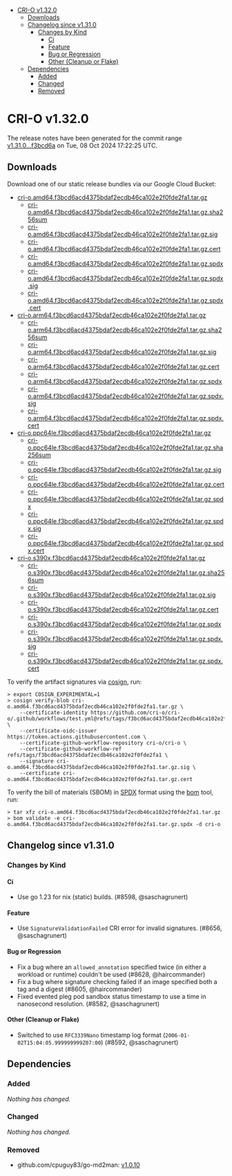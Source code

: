- [CRI-O v1.32.0](#cri-o-v1320)
  - [Downloads](#downloads)
  - [Changelog since v1.31.0](#changelog-since-v1310)
    - [Changes by Kind](#changes-by-kind)
      - [Ci](#ci)
      - [Feature](#feature)
      - [Bug or Regression](#bug-or-regression)
      - [Other (Cleanup or Flake)](#other-cleanup-or-flake)
  - [Dependencies](#dependencies)
    - [Added](#added)
    - [Changed](#changed)
    - [Removed](#removed)

# CRI-O v1.32.0

The release notes have been generated for the commit range
[v1.31.0...f3bcd6a](https://github.com/cri-o/cri-o/compare/v1.31.0...v1.32.0) on Tue, 08 Oct 2024 17:22:25 UTC.

## Downloads

Download one of our static release bundles via our Google Cloud Bucket:

- [cri-o.amd64.f3bcd6acd4375bdaf2ecdb46ca102e2f0fde2fa1.tar.gz](https://storage.googleapis.com/cri-o/artifacts/cri-o.amd64.f3bcd6acd4375bdaf2ecdb46ca102e2f0fde2fa1.tar.gz)
  - [cri-o.amd64.f3bcd6acd4375bdaf2ecdb46ca102e2f0fde2fa1.tar.gz.sha256sum](https://storage.googleapis.com/cri-o/artifacts/cri-o.amd64.f3bcd6acd4375bdaf2ecdb46ca102e2f0fde2fa1.tar.gz.sha256sum)
  - [cri-o.amd64.f3bcd6acd4375bdaf2ecdb46ca102e2f0fde2fa1.tar.gz.sig](https://storage.googleapis.com/cri-o/artifacts/cri-o.amd64.f3bcd6acd4375bdaf2ecdb46ca102e2f0fde2fa1.tar.gz.sig)
  - [cri-o.amd64.f3bcd6acd4375bdaf2ecdb46ca102e2f0fde2fa1.tar.gz.cert](https://storage.googleapis.com/cri-o/artifacts/cri-o.amd64.f3bcd6acd4375bdaf2ecdb46ca102e2f0fde2fa1.tar.gz.cert)
  - [cri-o.amd64.f3bcd6acd4375bdaf2ecdb46ca102e2f0fde2fa1.tar.gz.spdx](https://storage.googleapis.com/cri-o/artifacts/cri-o.amd64.f3bcd6acd4375bdaf2ecdb46ca102e2f0fde2fa1.tar.gz.spdx)
  - [cri-o.amd64.f3bcd6acd4375bdaf2ecdb46ca102e2f0fde2fa1.tar.gz.spdx.sig](https://storage.googleapis.com/cri-o/artifacts/cri-o.amd64.f3bcd6acd4375bdaf2ecdb46ca102e2f0fde2fa1.tar.gz.spdx.sig)
  - [cri-o.amd64.f3bcd6acd4375bdaf2ecdb46ca102e2f0fde2fa1.tar.gz.spdx.cert](https://storage.googleapis.com/cri-o/artifacts/cri-o.amd64.f3bcd6acd4375bdaf2ecdb46ca102e2f0fde2fa1.tar.gz.spdx.cert)
- [cri-o.arm64.f3bcd6acd4375bdaf2ecdb46ca102e2f0fde2fa1.tar.gz](https://storage.googleapis.com/cri-o/artifacts/cri-o.arm64.f3bcd6acd4375bdaf2ecdb46ca102e2f0fde2fa1.tar.gz)
  - [cri-o.arm64.f3bcd6acd4375bdaf2ecdb46ca102e2f0fde2fa1.tar.gz.sha256sum](https://storage.googleapis.com/cri-o/artifacts/cri-o.arm64.f3bcd6acd4375bdaf2ecdb46ca102e2f0fde2fa1.tar.gz.sha256sum)
  - [cri-o.arm64.f3bcd6acd4375bdaf2ecdb46ca102e2f0fde2fa1.tar.gz.sig](https://storage.googleapis.com/cri-o/artifacts/cri-o.arm64.f3bcd6acd4375bdaf2ecdb46ca102e2f0fde2fa1.tar.gz.sig)
  - [cri-o.arm64.f3bcd6acd4375bdaf2ecdb46ca102e2f0fde2fa1.tar.gz.cert](https://storage.googleapis.com/cri-o/artifacts/cri-o.arm64.f3bcd6acd4375bdaf2ecdb46ca102e2f0fde2fa1.tar.gz.cert)
  - [cri-o.arm64.f3bcd6acd4375bdaf2ecdb46ca102e2f0fde2fa1.tar.gz.spdx](https://storage.googleapis.com/cri-o/artifacts/cri-o.arm64.f3bcd6acd4375bdaf2ecdb46ca102e2f0fde2fa1.tar.gz.spdx)
  - [cri-o.arm64.f3bcd6acd4375bdaf2ecdb46ca102e2f0fde2fa1.tar.gz.spdx.sig](https://storage.googleapis.com/cri-o/artifacts/cri-o.arm64.f3bcd6acd4375bdaf2ecdb46ca102e2f0fde2fa1.tar.gz.spdx.sig)
  - [cri-o.arm64.f3bcd6acd4375bdaf2ecdb46ca102e2f0fde2fa1.tar.gz.spdx.cert](https://storage.googleapis.com/cri-o/artifacts/cri-o.arm64.f3bcd6acd4375bdaf2ecdb46ca102e2f0fde2fa1.tar.gz.spdx.cert)
- [cri-o.ppc64le.f3bcd6acd4375bdaf2ecdb46ca102e2f0fde2fa1.tar.gz](https://storage.googleapis.com/cri-o/artifacts/cri-o.ppc64le.f3bcd6acd4375bdaf2ecdb46ca102e2f0fde2fa1.tar.gz)
  - [cri-o.ppc64le.f3bcd6acd4375bdaf2ecdb46ca102e2f0fde2fa1.tar.gz.sha256sum](https://storage.googleapis.com/cri-o/artifacts/cri-o.ppc64le.f3bcd6acd4375bdaf2ecdb46ca102e2f0fde2fa1.tar.gz.sha256sum)
  - [cri-o.ppc64le.f3bcd6acd4375bdaf2ecdb46ca102e2f0fde2fa1.tar.gz.sig](https://storage.googleapis.com/cri-o/artifacts/cri-o.ppc64le.f3bcd6acd4375bdaf2ecdb46ca102e2f0fde2fa1.tar.gz.sig)
  - [cri-o.ppc64le.f3bcd6acd4375bdaf2ecdb46ca102e2f0fde2fa1.tar.gz.cert](https://storage.googleapis.com/cri-o/artifacts/cri-o.ppc64le.f3bcd6acd4375bdaf2ecdb46ca102e2f0fde2fa1.tar.gz.cert)
  - [cri-o.ppc64le.f3bcd6acd4375bdaf2ecdb46ca102e2f0fde2fa1.tar.gz.spdx](https://storage.googleapis.com/cri-o/artifacts/cri-o.ppc64le.f3bcd6acd4375bdaf2ecdb46ca102e2f0fde2fa1.tar.gz.spdx)
  - [cri-o.ppc64le.f3bcd6acd4375bdaf2ecdb46ca102e2f0fde2fa1.tar.gz.spdx.sig](https://storage.googleapis.com/cri-o/artifacts/cri-o.ppc64le.f3bcd6acd4375bdaf2ecdb46ca102e2f0fde2fa1.tar.gz.spdx.sig)
  - [cri-o.ppc64le.f3bcd6acd4375bdaf2ecdb46ca102e2f0fde2fa1.tar.gz.spdx.cert](https://storage.googleapis.com/cri-o/artifacts/cri-o.ppc64le.f3bcd6acd4375bdaf2ecdb46ca102e2f0fde2fa1.tar.gz.spdx.cert)
- [cri-o.s390x.f3bcd6acd4375bdaf2ecdb46ca102e2f0fde2fa1.tar.gz](https://storage.googleapis.com/cri-o/artifacts/cri-o.s390x.f3bcd6acd4375bdaf2ecdb46ca102e2f0fde2fa1.tar.gz)
  - [cri-o.s390x.f3bcd6acd4375bdaf2ecdb46ca102e2f0fde2fa1.tar.gz.sha256sum](https://storage.googleapis.com/cri-o/artifacts/cri-o.s390x.f3bcd6acd4375bdaf2ecdb46ca102e2f0fde2fa1.tar.gz.sha256sum)
  - [cri-o.s390x.f3bcd6acd4375bdaf2ecdb46ca102e2f0fde2fa1.tar.gz.sig](https://storage.googleapis.com/cri-o/artifacts/cri-o.s390x.f3bcd6acd4375bdaf2ecdb46ca102e2f0fde2fa1.tar.gz.sig)
  - [cri-o.s390x.f3bcd6acd4375bdaf2ecdb46ca102e2f0fde2fa1.tar.gz.cert](https://storage.googleapis.com/cri-o/artifacts/cri-o.s390x.f3bcd6acd4375bdaf2ecdb46ca102e2f0fde2fa1.tar.gz.cert)
  - [cri-o.s390x.f3bcd6acd4375bdaf2ecdb46ca102e2f0fde2fa1.tar.gz.spdx](https://storage.googleapis.com/cri-o/artifacts/cri-o.s390x.f3bcd6acd4375bdaf2ecdb46ca102e2f0fde2fa1.tar.gz.spdx)
  - [cri-o.s390x.f3bcd6acd4375bdaf2ecdb46ca102e2f0fde2fa1.tar.gz.spdx.sig](https://storage.googleapis.com/cri-o/artifacts/cri-o.s390x.f3bcd6acd4375bdaf2ecdb46ca102e2f0fde2fa1.tar.gz.spdx.sig)
  - [cri-o.s390x.f3bcd6acd4375bdaf2ecdb46ca102e2f0fde2fa1.tar.gz.spdx.cert](https://storage.googleapis.com/cri-o/artifacts/cri-o.s390x.f3bcd6acd4375bdaf2ecdb46ca102e2f0fde2fa1.tar.gz.spdx.cert)

To verify the artifact signatures via [cosign](https://github.com/sigstore/cosign), run:

```console
> export COSIGN_EXPERIMENTAL=1
> cosign verify-blob cri-o.amd64.f3bcd6acd4375bdaf2ecdb46ca102e2f0fde2fa1.tar.gz \
    --certificate-identity https://github.com/cri-o/cri-o/.github/workflows/test.yml@refs/tags/f3bcd6acd4375bdaf2ecdb46ca102e2f0fde2fa1 \
    --certificate-oidc-issuer https://token.actions.githubusercontent.com \
    --certificate-github-workflow-repository cri-o/cri-o \
    --certificate-github-workflow-ref refs/tags/f3bcd6acd4375bdaf2ecdb46ca102e2f0fde2fa1 \
    --signature cri-o.amd64.f3bcd6acd4375bdaf2ecdb46ca102e2f0fde2fa1.tar.gz.sig \
    --certificate cri-o.amd64.f3bcd6acd4375bdaf2ecdb46ca102e2f0fde2fa1.tar.gz.cert
```

To verify the bill of materials (SBOM) in [SPDX](https://spdx.org) format using the [bom](https://sigs.k8s.io/bom) tool, run:

```console
> tar xfz cri-o.amd64.f3bcd6acd4375bdaf2ecdb46ca102e2f0fde2fa1.tar.gz
> bom validate -e cri-o.amd64.f3bcd6acd4375bdaf2ecdb46ca102e2f0fde2fa1.tar.gz.spdx -d cri-o
```

## Changelog since v1.31.0

### Changes by Kind

#### Ci
 - Use go 1.23 for nix (static) builds. (#8598, @saschagrunert)

#### Feature
 - Use `SignatureValidationFailed` CRI error for invalid signatures. (#8656, @saschagrunert)

#### Bug or Regression
 - Fix a bug where an `allowed_annotation` specified twice (in either a workload or runtime) couldn't be used (#8628, @haircommander)
 - Fix a bug where signature checking failed if an image specified both a tag and a digest (#8605, @haircommander)
 - Fixed evented pleg pod sandbox status timestamp to use a time in nanosecond resolution. (#8582, @saschagrunert)

#### Other (Cleanup or Flake)
 - Switched to use `RFC3339Nano` timestamp log format (`2006-01-02T15:04:05.999999999Z07:00`) (#8592, @saschagrunert)

## Dependencies

### Added
_Nothing has changed._

### Changed
_Nothing has changed._

### Removed
- github.com/cpuguy83/go-md2man: [v1.0.10](https://github.com/cpuguy83/go-md2man/tree/v1.0.10)
